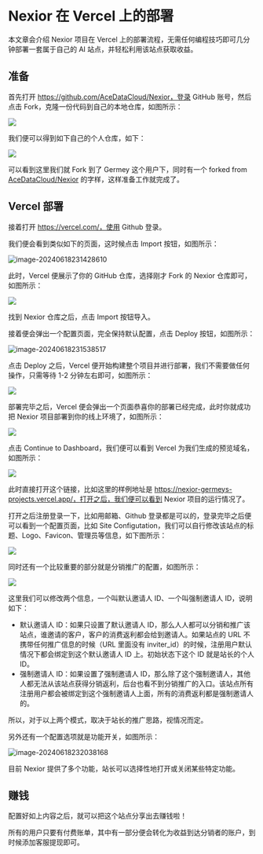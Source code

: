 # Nexior 在 Vercel 上的部署

本文章会介绍 Nexior 项目在 Vercel 上的部署流程，无需任何编程技巧即可几分钟部署一套属于自己的 AI 站点，并轻松利用该站点获取收益。

## 准备

首先打开 https://github.com/AceDataCloud/Nexior，登录 GitHub 账号，然后点击 Fork，克隆一份代码到自己的本地仓库，如图所示：

![](https://cdn.acedata.cloud/3zf2hx.png)

我们便可以得到如下自己的个人仓库，如下：

![](https://cdn.acedata.cloud/bcxmlc.png)

可以看到这里我们就 Fork 到了 Germey 这个用户下，同时有一个 forked from [AceDataCloud/Nexior](https://github.com/AceDataCloud/Nexior) 的字样，这样准备工作就完成了。

## Vercel 部署

接着打开 https://vercel.com/，使用 Github 登录。

我们便会看到类似如下的页面，这时候点击 Import 按钮，如图所示：

![image-20240618231428610](https://cdn.acedata.cloud/jjcnnq.png)

此时，Vercel 便展示了你的 GitHub 仓库，选择刚才 Fork 的 Nexior 仓库即可，如图所示：

![](https://cdn.acedata.cloud/38advc.png)

找到 Nexior 仓库之后，点击 Import 按钮导入。

接着便会弹出一个配置页面，完全保持默认配置，点击 Deploy 按钮，如图所示：

![image-20240618231538517](https://cdn.acedata.cloud/6kvz1p.png)

点击 Deploy 之后，Vercel 便开始构建整个项目并进行部署，我们不需要做任何操作，只需等待 1-2 分钟左右即可，如图所示：

![](https://cdn.acedata.cloud/1i9ss8.png)

部署完毕之后，Vercel 便会弹出一个页面恭喜你的部署已经完成，此时你就成功把 Nexior 项目部署到你的线上环境了，如图所示：

![](https://cdn.acedata.cloud/qn8ndd.png)

点击 Continue to Dashboard，我们便可以看到 Vercel 为我们生成的预览域名，如图所示：

![](https://cdn.acedata.cloud/c9p0r2.png)

此时直接打开这个链接，比如这里的样例地址是 https://nexior-germeys-projects.vercel.app/，打开之后，我们便可以看到 Nexior 项目的运行情况了。

打开之后注册登录一下，比如用邮箱、Github 登录都是可以的，登录完毕之后便可以看到一个配置页面，比如 Site Configutation，我们可以自行修改该站点的标题、Logo、Favicon、管理员等信息，如下图所示：

![](https://cdn.acedata.cloud/o4fuy6.png)

同时还有一个比较重要的部分就是分销推广的配置，如图所示：

![](https://cdn.acedata.cloud/d8c4md.png)

这里我们可以修改两个信息，一个叫默认邀请人 ID、一个叫强制邀请人 ID，说明如下：

* 默认邀请人 ID：如果只设置了默认邀请人 ID，那么人人都可以分销和推广该站点，谁邀请的客户，客户的消费返利都会给到邀请人。如果站点的 URL 不携带任何推广信息的时候（URL 里面没有 inviter_id）的时候，注册用户默认情况下都会绑定到这个默认邀请人 ID 上。初始状态下这个 ID 就是站长的个人 ID。
* 强制邀请人 ID：如果设置了强制邀请人 ID，那么除了这个强制邀请人，其他人都无法从该站点获得分销返利，后台也看不到分销推广的入口。该站点所有注册用户都会被绑定到这个强制邀请人上面，所有的消费返利都是强制邀请人的。

所以，对于以上两个模式，取决于站长的推广思路，视情况而定。

另外还有一个配置选项就是功能开关，如图所示：

![image-20240618232038168](https://cdn.acedata.cloud/zwi7hu.png)

目前 Nexior 提供了多个功能，站长可以选择性地打开或关闭某些特定功能。

## 赚钱

配置好如上内容之后，就可以把这个站点分享出去赚钱啦！

所有的用户只要有付费账单，其中有一部分便会转化为收益到达分销者的账户，到时候添加客服提现即可。
